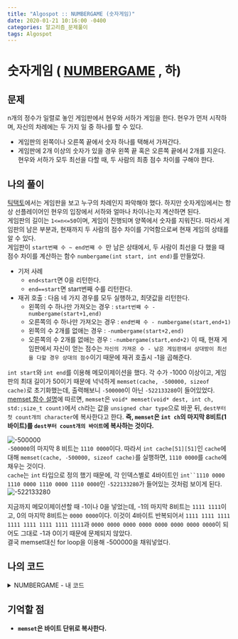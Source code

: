 ```yaml
---
title: "Algospot :: NUMBERGAME (숫자게임)"
date: 2020-01-21 10:16:00 -0400
categories: 알고리즘_문제풀이 
tags: Algospot
---
```


# 숫자게임 ( [NUMBERGAME](https://algospot.com/judge/problem/read/NUMBERGAME) , 하)

## 문제
n개의 정수가 일렬로 놓인 게임판에서 현우와 서하가 게임을 한다. 현우가 먼저 시작하며, 자신의 차례에는 두 가지 일 중 하나를 할 수 있다.
- 게임판의 왼쪽이나 오른쪽 끝에서 숫자 하나를 택해서 가져간다.
- 게임판에 2개 이상의 숫자가 있을 경우 왼쪽 끝 혹은 오른쪽 끝에서 2개를 지운다.
현우와 서하가 모두 최선을 다할 때, 두 사람의 최종 점수 차이를 구해야 한다.

## 나의 풀이
[틱택토](https://kimjungwow.github.io/%EC%95%8C%EA%B3%A0%EB%A6%AC%EC%A6%98_%EB%AC%B8%EC%A0%9C%ED%92%80%EC%9D%B4/TICTACTOE/)에서는 게임판을 보고 누구의 차례인지 파악해야 했다. 하지만 숫자게임에서는 항상 선플레이어인 현우의 입장에서 서하와 얼마나 차이나는지 계산하면 된다.  
게임판의 길이는 `1<=n<=50`이며, 게임이 진행되며 양쪽에서 숫자를 지워진다. 따라서 게임판의 남은 부분과, 현재까지 두 사람의 점수 차이를 기억함으로써 현재 게임의 상태를 알 수 있다.  
게임판이 `start번째 수 ~ end번째 수 `만 남은 상태에서, 두 사람이 최선을 다 했을 때 점수 차이를 계산하는 함수 `numbergame(int start, int end)`를 만들었다. 
- 기저 사례
  - `end<start`면 0을 리턴한다.
  - `end==start`면 start번째 수를 리턴한다.
- 재귀 호출 : 다음 네 가지 경우를 모두 실행하고, 최댓값을 리턴한다.
  - 왼쪽의 수 하나만 가져오는 경우 : `start번째 수 - numbergame(start+1,end)`
  - 오른쪽의 수 하나만 가져오는 경우 : `end번째 수 - numbergame(start,end+1)`
  - 왼쪽의 수 2개를 없애는 경우 : `-numbergame(start+2,end)`
  - 오른쪽의 수 2개를 없애는 경우 : `-numbergame(start,end+2)`
이 때, 현재 게임판에서 자신이 얻는 점수는 `자신의 가져온 수 - 남은 게임판에서 상대방이 최선을 다할 경우 상대의 점수`이기 때문에 재귀 호출시 -1을 곱해준다.  
  
`int start`와 `int end`를 이용해 메모이제이션을 했다. 각 수가 -1000 이상이고, 게임판의 최대 길이가 50이기 때문에 넉넉하게 `memset(cache, -500000, sizeof cache)`로 초기화했는데, 출력해보니 `-500000`이 아닌 `-522133280`이 들어있었다.  
[memset 함수 설명](https://en.cppreference.com/w/cpp/string/byte/memset)에 따르면, `memset`은 `void* memset(void* dest, int ch, std:;size_t count)`에서 `ch`라는 값을 `unsigned char type`으로 바꾼 뒤, `dest부터 첫 count개의 character`에 복사한다고 한다. **즉, `memset`은 `int ch`의 마지막 8비트(1바이트)를 `dest부터 count개의 바이트`에 복사하는 것이다.**  
  
![-500000](https://i.imgur.com/1PPrrpR.png)  
`-500000`의 마지막 8 비트는 `1110 0000`이다. 따라서 `int cache[51][51]`인 `cache`에 대해 `memset(cache, -500000, sizeof cache)`를 실행하면, `1110 0000`를 `cache`에 채우는 것이다.  
`cache`는 `int` 타입으로 정의 했기 때문에, 각 인덱스별로 4바이트인 `int``1110 0000 1110 0000 1110 0000 1110 0000`인 `-522133280`가 들어있는 것처럼 보이게 된다.  
![-522133280](https://i.imgur.com/c3SLJPm.png)  
  
지금까지 메모이제이션할 때 -1이나 0을 넣었는데, -1의 마지막 8비트는 `1111 1111`이고, 0의 마지막 8비트는 `0000 0000`이다. 이것이 4바이트 반복되어서 `1111 1111 1111 1111 1111 1111 1111 1111`과 `0000 0000 0000 0000 0000 0000 0000 0000`이 되어도 그대로 -1과 0이기 때문에 문제되지 않았다.  
결국 memset대신 for loop을 이용해 -500000을 채워넣었다.

## 나의 코드

<details>
<summary>NUMBERGAME - 내 코드</summary>
<div markdown="1">

```
#include "../pch.h"
#include <stdio.h>
#include <string.h>
#include <iostream>
#include <utility>
#include <vector>
#include <algorithm>
#include <climits>
#include <string>
#include <list>

#ifdef _MSC_VER
#define _CRT_SCURE_NO_WARNINGS
#endif

using namespace std;
int n;
vector<int> l;
int numbergame(int start, int end);
int cache[51][51];
int main()
{
    ios::sync_with_stdio(false);
    cin.tie(NULL);
    int iters;
    cin >> iters;

    for (int i = 0; i < iters; i++)
    {
        cin >> n;
        
        l.clear();
        for (int j=0;j<n;j++) {
            int temp;
            cin >>temp;
            l.push_back(temp);
        }
        for (int x=0;x<51;x++) {
            for (int y=0;y<51;y++) {
                cache[x][y]=-500000;
            }
        }
        // memset(cache,-500000,sizeof cache);
        cout<<numbergame(0,n-1)<<endl;

    }
    return 0;
}

int numbergame(int start, int end) {
    
    if(end<=start) {
        return end<start?0:l[start];
    }
    int& ret = cache[start][end];
    if(ret!=-500000)
        return ret;

    ret = max(ret, l[start]-numbergame(start+1,end));
    ret = max(ret, l[end]-numbergame(start,end-1));
    ret = max(ret, -numbergame(start+2,end));
    ret = max(ret, -numbergame(start,end-2));
    return ret;
}
```  

</div>
</details>  
  
## 기억할 점
- **`memset`은 바이트 단위로 복사한다.**
